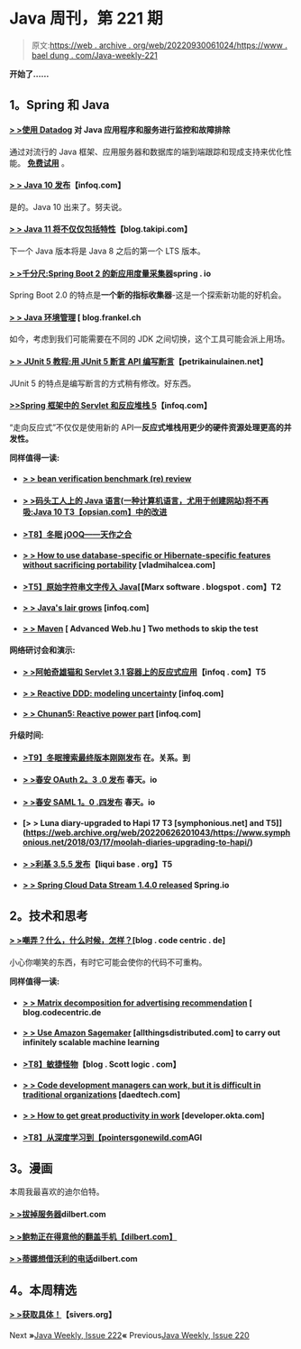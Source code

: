 # Java 周刊，第 221 期

> 原文:[https://web . archive . org/web/20220930061024/https://www . bael dung . com/Java-weekly-221](https://web.archive.org/web/20220930061024/https://www.baeldung.com/java-weekly-221)

**开始了……**

## **1。Spring 和 Java**

#### **[> >使用 Datadog](/web/20220626201043/https://www.baeldung.com/datadog)** 对 Java 应用程序和服务进行监控和故障排除

通过对流行的 Java 框架、应用服务器和数据库的端到端跟踪和现成支持来优化性能。 **[免费试用](/web/20220626201043/https://www.baeldung.com/datadog)** 。

#### [**> > Java 10 发布**](https://web.archive.org/web/20220626201043/https://www.infoq.com/news/2018/03/Java10GAReleased)【infoq.com】

是的。Java 10 出来了。努夫说。

#### [**> > Java 11 将不仅仅包括特性**](https://web.archive.org/web/20220626201043/https://blog.takipi.com/java-11-will-include-more-than-just-features/)【blog.takipi.com】

下一个 Java 版本将是 Java 8 之后的第一个 LTS 版本。

#### [**> >千分尺:Spring Boot 2 的新应用度量采集器**](https://web.archive.org/web/20220626201043/https://spring.io/blog/2018/03/16/micrometer-spring-boot-2-s-new-application-metrics-collector)spring . io

Spring Boot 2.0 的特点是**一个新的指标收集器**-这是一个探索新功能的好机会。

#### [**> > Java 环境管理**](https://web.archive.org/web/20220626201043/https://blog.frankel.ch//java-environment-management/) [ blog.frankel.ch

如今，考虑到我们可能需要在不同的 JDK 之间切换，这个工具可能会派上用场。

#### [**> > JUnit 5 教程:用 JUnit 5 断言 API 编写断言**](https://web.archive.org/web/20220626201043/https://www.petrikainulainen.net/programming/testing/junit-5-tutorial-writing-assertions-with-junit-5-api/)【petrikainulainen.net】

JUnit 5 的特点是编写断言的方式稍有修改。好东西。

#### [**>>Spring 框架中的 Servlet 和反应堆栈 5**](https://web.archive.org/web/20220626201043/https://www.infoq.com/articles/Servlet-and-Reactive-Stacks-Spring-Framework-5)【infoq.com】

“走向反应式”不仅仅是使用新的 API—**反应式堆栈用更少的硬件资源处理更高的并发性。**

**同样值得一读:**

*   #### [**> > bean verification benchmark (re) review**](https://web.archive.org/web/20220626201043/http://in.relation.to/2018/03/20/bean-validation-benchmark-rerevisited/)

*   #### [**> >码头工人上的 Java 语言(一种计算机语言，尤用于创建网站)将不再吸:Java 10** T3【opsian.com】中的改进](https://web.archive.org/web/20220626201043/https://www.opsian.com/blog/java-on-docker/)

*   #### [**>T8】冬眠 jOOQ——天作之合**](https://web.archive.org/web/20220626201043/https://www.thoughts-on-java.org/hibernate-jooq-a-match-made-in-heaven/)

*   #### **[> > How to use database-specific or Hibernate-specific features without sacrificing portability](https://web.archive.org/web/20220626201043/https://vladmihalcea.com/database-specific-hibernate-features-portability/)** [vladmihalcea.com]

*   #### [>T5】原始字符串文字传入 Java](https://web.archive.org/web/20220626201043/https://marxsoftware.blogspot.com/2018/03/raw-string-literals.html)[【Marx software . blogspot . com】T2

*   #### [**> > Java's lair grows**](https://web.archive.org/web/20220626201043/https://www.infoq.com/news/2018/03/Nestmates) [infoq.com]

*   #### [**> > Maven**](https://web.archive.org/web/20220626201043/https://advancedweb.hu/2018/03/20/maven-skip-tests/) [ Advanced Web.hu ] Two methods to skip the test

**网络研讨会和演示:**

*   #### [**> >阿帕奇雄猫和 Servlet 3.1 容器上的反应式应用**](https://web.archive.org/web/20220626201043/https://www.infoq.com/presentations/reactive-streams-tomcat-servlet)【infoq . com】T5

*   #### [**> > Reactive DDD: modeling uncertainty**](https://web.archive.org/web/20220626201043/https://www.infoq.com/presentations/reactive-ddd-distributed-systems) [infoq.com]

*   #### [**> > Chunan5: Reactive power part**](https://web.archive.org/web/20220626201043/https://www.infoq.com/presentations/spring-security-3-reactive) [infoq.com]

**升级时间:**

*   #### **[>T9】冬眠搜索最终版本刚刚发布](https://web.archive.org/web/20220626201043/http://in.relation.to/2018/03/13/hibernate-search-5-9-1-Final/)** 在。关系。到

*   #### [**> >春安 OAuth 2。3 .0 发布**](https://web.archive.org/web/20220626201043/https://spring.io/blog/2018/03/16/spring-security-oauth-2-3-0-released) 春天。io

*   #### [**> >春安 SAML 1。0 .四发布**](https://web.archive.org/web/20220626201043/https://spring.io/blog/2018/03/16/spring-security-saml-1-0-4-released) 春天。io

*   #### [**> > Luna diary-upgraded to Hapi 17** T3 [symphonious.net] and T5]](https://web.archive.org/web/20220626201043/https://www.symphonious.net/2018/03/17/moolah-diaries-upgrading-to-hapi/)

*   #### [**> >利基 3.5.5 发布**](https://web.archive.org/web/20220626201043/http://www.liquibase.org/2018/03/liquibase-3-5-5-released.html)【liqui base . org】T5

*   #### [**> > Spring Cloud Data Stream 1.4.0 released**](https://web.archive.org/web/20220626201043/https://spring.io/blog/2018/03/19/spring-cloud-data-flow-1-4-0-released) Spring.io

## **2。技术和思考**

#### [**> >嘲弄？什么，什么时候，怎样？**](https://web.archive.org/web/20220626201043/https://blog.codecentric.de/en/2018/03/mock-what-when-how/)[blog . code centric . de]

小心你嘲笑的东西，有时它可能会使你的代码不可重构。

**同样值得一读:**

*   #### **[> > Matrix decomposition for advertising recommendation](https://web.archive.org/web/20220626201043/https://blog.codecentric.de/en/2018/03/matrix-factorization-ad-recommendation/)** [ blog.codecentric.de

*   #### [**> > Use Amazon Sagemaker**](https://web.archive.org/web/20220626201043/https://www.allthingsdistributed.com/2018/03/Infinitely-scalable-machine-learning-with-Amazon-SageMaker.html) [allthingsdistributed.com] to carry out infinitely scalable machine learning

*   #### [**>T8】敏捷怪物**](https://web.archive.org/web/20220626201043/http://blog.scottlogic.com/2018/03/20/agile-monster-hunting.html)【blog . Scott logic . com】

*   #### [**> > Code development managers can work, but it is difficult in traditional organizations**](https://web.archive.org/web/20220626201043/https://www.daedtech.com/coding-dev-manager/) [daedtech.com]

*   #### [**> > How to get great productivity in work**](https://web.archive.org/web/20220626201043/https://developer.okta.com/blog/2018/03/19/how-to-be-productive-at-work) [developer.okta.com]

*   #### [**>T8】从深度学习到【pointersgonewild.com**](https://web.archive.org/web/20220626201043/https://pointersgonewild.com/)AGI

## **3。漫画**

本周我最喜欢的迪尔伯特。

#### **[> >拔掉服务器](https://web.archive.org/web/20220626201043/http://dilbert.com/strip/2018-03-22)dilbert.com**

#### **[> >鲍勃正在得意他的翻盖手机【dilbert.com】](https://web.archive.org/web/20220626201043/http://dilbert.com/strip/2014-12-03)**

#### **[> >蒂娜想借沃利的电话](https://web.archive.org/web/20220626201043/http://dilbert.com/strip/2017-05-01)dilbert.com**

## **4。本周精选**

#### **[> >获取具体！](https://web.archive.org/web/20220626201043/https://sivers.org/get-specific)**【sivers.org】

Next **»**[Java Weekly, Issue 222](/web/20220626201043/https://www.baeldung.com/java-weekly-222)**«** Previous[Java Weekly, Issue 220](/web/20220626201043/https://www.baeldung.com/java-weekly-220)